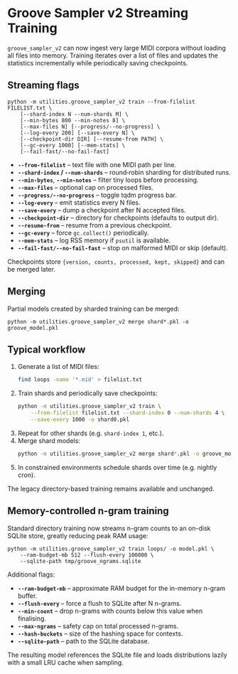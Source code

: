 # Groove Sampler v2 Streaming Training

`groove_sampler_v2` can now ingest very large MIDI corpora without loading all
files into memory.  Training iterates over a list of files and updates the
statistics incrementally while periodically saving checkpoints.

## Streaming flags

```
python -m utilities.groove_sampler_v2 train --from-filelist FILELIST.txt \
    [--shard-index N --num-shards M] \
    [--min-bytes 800 --min-notes 8] \
    [--max-files N] [--progress/--no-progress] \
    [--log-every 200] [--save-every N] \
    [--checkpoint-dir DIR] [--resume-from PATH] \
    [--gc-every 1000] [--mem-stats] \
    [--fail-fast/--no-fail-fast]
```

* **`--from-filelist`** – text file with one MIDI path per line.
* **`--shard-index` / `--num-shards`** – round‑robin sharding for distributed runs.
* **`--min-bytes`**, **`--min-notes`** – filter tiny loops before processing.
* **`--max-files`** – optional cap on processed files.
* **`--progress/--no-progress`** – toggle tqdm progress bar.
* **`--log-every`** – emit statistics every N files.
* **`--save-every`** – dump a checkpoint after N accepted files.
* **`--checkpoint-dir`** – directory for checkpoints (defaults to output dir).
* **`--resume-from`** – resume from a previous checkpoint.
* **`--gc-every`** – force `gc.collect()` periodically.
* **`--mem-stats`** – log RSS memory if `psutil` is available.
* **`--fail-fast/--no-fail-fast`** – stop on malformed MIDI or skip (default).

Checkpoints store `{version, counts, processed, kept, skipped}` and can be
merged later.

## Merging

Partial models created by sharded training can be merged:

```
python -m utilities.groove_sampler_v2 merge shard*.pkl -o groove_model.pkl
```

## Typical workflow

1. Generate a list of MIDI files:
   ```bash
   find loops -name '*.mid' > filelist.txt
   ```
2. Train shards and periodically save checkpoints:
   ```bash
   python -m utilities.groove_sampler_v2 train \
       --from-filelist filelist.txt --shard-index 0 --num-shards 4 \
       --save-every 1000 -o shard0.pkl
   ```
3. Repeat for other shards (e.g. `shard-index 1`, etc.).
4. Merge shard models:
   ```bash
   python -m utilities.groove_sampler_v2 merge shard*.pkl -o groove_model.pkl
   ```
5. In constrained environments schedule shards over time (e.g. nightly cron).

The legacy directory-based training remains available and unchanged.

## Memory-controlled n-gram training

Standard directory training now streams n-gram counts to an on-disk SQLite
store, greatly reducing peak RAM usage:

```
python -m utilities.groove_sampler_v2 train loops/ -o model.pkl \
    --ram-budget-mb 512 --flush-every 100000 \
    --sqlite-path tmp/groove_ngrams.sqlite
```

Additional flags:

* **`--ram-budget-mb`** – approximate RAM budget for the in-memory n-gram buffer.
* **`--flush-every`** – force a flush to SQLite after N n-grams.
* **`--min-count`** – drop n-grams with counts below this value when finalising.
* **`--max-ngrams`** – safety cap on total processed n-grams.
* **`--hash-buckets`** – size of the hashing space for contexts.
* **`--sqlite-path`** – path to the SQLite database.

The resulting model references the SQLite file and loads distributions lazily
with a small LRU cache when sampling.
